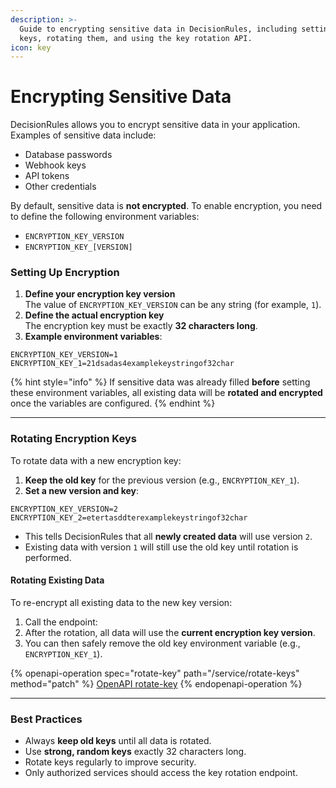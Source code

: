 ```yaml
---
description: >-
  Guide to encrypting sensitive data in DecisionRules, including setting up
  keys, rotating them, and using the key rotation API.
icon: key
---
```


# Encrypting Sensitive Data

DecisionRules allows you to encrypt sensitive data in your application. Examples of sensitive data include:

* Database passwords
* Webhook keys
* API tokens
* Other credentials

By default, sensitive data is **not encrypted**. To enable encryption, you need to define the following environment variables:

* `ENCRYPTION_KEY_VERSION`
* `ENCRYPTION_KEY_[VERSION]`

### Setting Up Encryption

1. **Define your encryption key version**\
   The value of `ENCRYPTION_KEY_VERSION` can be any string (for example, `1`).
2. **Define the actual encryption key**\
   The encryption key must be exactly **32 characters long**.
3. **Example environment variables**:

```env
ENCRYPTION_KEY_VERSION=1
ENCRYPTION_KEY_1=21dsadas4examplekeystringof32char
```

{% hint style="info" %}
If sensitive data was already filled **before** setting these environment variables, all existing data will be **rotated and encrypted** once the variables are configured.
{% endhint %}

***

### Rotating Encryption Keys

To rotate data with a new encryption key:

1. **Keep the old key** for the previous version (e.g., `ENCRYPTION_KEY_1`).
2. **Set a new version and key**:

```env
ENCRYPTION_KEY_VERSION=2
ENCRYPTION_KEY_2=etertasddterexamplekeystringof32char
```

* This tells DecisionRules that all **newly created data** will use version `2`.
* Existing data with version `1` will still use the old key until rotation is performed.

#### Rotating Existing Data

To re-encrypt all existing data to the new key version:

1. Call the endpoint:
2. After the rotation, all data will use the **current encryption key version**.
3. You can then safely remove the old key environment variable (e.g., `ENCRYPTION_KEY_1`).

{% openapi-operation spec="rotate-key" path="/service/rotate-keys" method="patch" %}
[OpenAPI rotate-key](https://gitbook-x-prod-openapi.4401d86825a13bf607936cc3a9f3897a.r2.cloudflarestorage.com/raw/da0c327b444df6ac0f774f8b09ecc1695b2790e6a84ca6b193e3993dd74f89bb.yaml?X-Amz-Algorithm=AWS4-HMAC-SHA256&X-Amz-Content-Sha256=UNSIGNED-PAYLOAD&X-Amz-Credential=dce48141f43c0191a2ad043a6888781c%2F20250902%2Fauto%2Fs3%2Faws4_request&X-Amz-Date=20250902T110442Z&X-Amz-Expires=172800&X-Amz-Signature=7f4265697f75948d1bdfc4a8024dbaac183d1429e8ff3d65b5f5f429c5bc5236&X-Amz-SignedHeaders=host&x-amz-checksum-mode=ENABLED&x-id=GetObject)
{% endopenapi-operation %}

***

### Best Practices

* Always **keep old keys** until all data is rotated.
* Use **strong, random keys** exactly 32 characters long.
* Rotate keys regularly to improve security.
* Only authorized services should access the key rotation endpoint.
